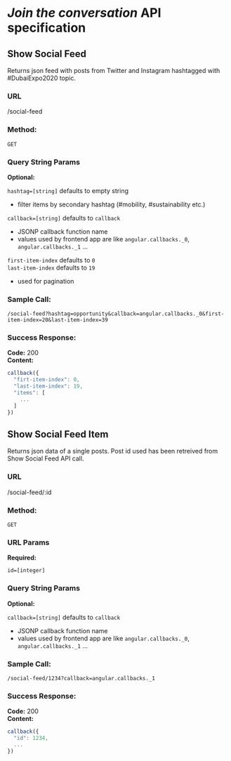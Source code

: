 # *Join the conversation* API specification

## Show Social Feed
Returns json feed with posts from Twitter and Instagram hashtagged with \#DubaiExpo2020 topic.

### URL

/social-feed

### Method:

`GET`

### Query String Params

**Optional:**

`hashtag=[string]` defaults to empty string  
- filter items by secondary hashtag (\#mobility, \#sustainability etc.)  

`callback=[string]` defaults to `callback`  
- JSONP callback function name
- values used by frontend app are like `angular.callbacks._0`, `angular.callbacks._1` ...  


`first-item-index` defaults to `0`  
`last-item-index` defaults to `19`
- used for pagination

### Sample Call:

`/social-feed?hashtag=opportunity&callback=angular.callbacks._0&first-item-index=20&last-item-index=39`

### Success Response:

**Code:** 200  
**Content:**  
```javascript
callback({
  "firt-item-index": 0,
  "last-item-index": 19,
  "items": [
    ...
  ]
})
```

## Show Social Feed Item
Returns json data of a single posts. Post id used has been retreived from Show Social Feed API call.

### URL

/social-feed/:id

### Method:

`GET`

### URL Params

**Required:**

`id=[integer]`

### Query String Params

**Optional:**

`callback=[string]` defaults to `callback`  
- JSONP callback function name
- values used by frontend app are like `angular.callbacks._0`, `angular.callbacks._1` ...  

### Sample Call:

`/social-feed/1234?callback=angular.callbacks._1`

### Success Response:

**Code:** 200  
**Content:**  
```javascript
callback({
  "id": 1234,
  ...
})
```
